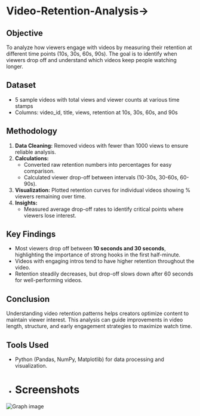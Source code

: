 # Video-Retention-Analysis->

## Objective  
To analyze how viewers engage with videos by measuring their retention at different time points (10s, 30s, 60s, 90s). The goal is to identify when viewers drop off and understand which videos keep people watching longer.

## Dataset  
- 5 sample videos with total views and viewer counts at various time stamps  
- Columns: video_id, title, views, retention at 10s, 30s, 60s, and 90s  

## Methodology  
1. **Data Cleaning:** Removed videos with fewer than 1000 views to ensure reliable analysis.  
2. **Calculations:**  
   - Converted raw retention numbers into percentages for easy comparison.  
   - Calculated viewer drop-off between intervals (10-30s, 30-60s, 60-90s).  
3. **Visualization:** Plotted retention curves for individual videos showing % viewers remaining over time.  
4. **Insights:**  
   - Measured average drop-off rates to identify critical points where viewers lose interest.

## Key Findings  
- Most viewers drop off between **10 seconds and 30 seconds**, highlighting the importance of strong hooks in the first half-minute.  
- Videos with engaging intros tend to have higher retention throughout the video.  
- Retention steadily decreases, but drop-off slows down after 60 seconds for well-performing videos.



## Conclusion  
Understanding video retention patterns helps creators optimize content to maintain viewer interest. This analysis can guide improvements in video length, structure, and early engagement strategies to maximize watch time.

## Tools Used  
- Python (Pandas, NumPy, Matplotlib) for data processing and visualization.

- # Screenshots
![Graph image](https://github.com/user-attachments/assets/226af87c-4084-419d-9c95-b62c3ababa69)

